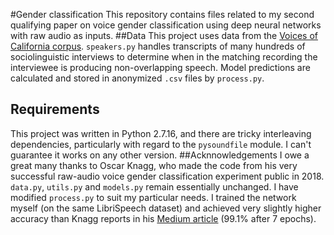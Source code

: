#Gender classification
This repository contains files related to my second qualifying paper on voice gender classification using deep neural networks with raw audio as inputs.
##Data
This project uses data from the [Voices of California corpus](http://web.stanford.edu/dept/linguistics/VoCal/index.html). `speakers.py` handles transcripts of many hundreds of sociolinguistic interviews to determine when in the matching recording the interviewee is producing non-overlapping speech.
Model predictions are calculated and stored in anonymized `.csv` files by `process.py`.
## Requirements
This project was written in Python 2.7.16, and there are tricky interleaving dependencies, particularly with regard to the `pysoundfile` module. I can't guarantee it works on any other version. 
##Acknnowledgements
I owe a great many thanks to Oscar Knagg, who made the code
from his very successful raw-audio voice gender classification experiment public in 2018.
`data.py`, `utils.py` and `models.py` remain essentially unchanged. I have modified `process.py` to suit my particular needs.
I trained the network myself (on the same LibriSpeech dataset) and achieved very slightly higher accuracy than Knagg reports in his [Medium article](https://medium.com/@oknagg/gender-classification-from-raw-audio-with-1d-convolutions-969c82e6b3d1) (99.1% after 7 epochs).




